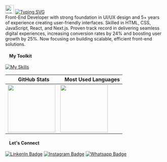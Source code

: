 <img src="https://user-images.githubusercontent.com/72663882/171687151-bb31c996-c9d2-49c8-b593-734946893b23.gif" alt="waving hand gif" aria-hidden="true" width="27" /> [![Typing SVG](https://readme-typing-svg.demolab.com?font=Roboto&weight=700&size=25&pause=1000&color=DC9553&vCenter=true&width=400&height=25&lines=Hello!;I'm+Asep+Syaepul)](https://git.io/typing-svg) <br>
Front-End Developer with strong foundation in UI/UX design and 5+ years of experience creating user-friendly interfaces. Skilled in HTML, CSS, JavaScript, React, and Next.js. Proven track record in delivering seamless digital experiences, increasing conversion rates by 24% and boosting user growth by 25%. Now focusing on building scalable, efficient front-end solutions.

<h4 align="left"><img src="https://listemoji.com/img/emoji/using/large-red-circle-1f534-microsoft.png" width="9" height="9"/> My Toolkit</h4>

[![My Skills](https://skillicons.dev/icons?i=js,html,css,react,typescript,nextjs,nodejs,figma,bootstrap,tailwind,vscode,git,postman)](https://skillicons.dev)

| <img src="https://listemoji.com/img/emoji/using/large-red-circle-1f534-microsoft.png" width="9" height="9"/> GitHub Stats | <img src="https://listemoji.com/img/emoji/using/large-red-circle-1f534-microsoft.png" width="9" height="9"/> Most Used Languages |
|---|---|
| <img height="150" src="https://github-readme-stats.vercel.app/api?username=asepsyaepull&show_icons=true&theme=monokai&rank_icon=github&icon_color=F1E05A&hide_border=true&hide_title=true&ring_color=F8302E&bg_color=0D1117"/> | <img height="150" src="https://github-readme-stats.vercel.app/api/top-langs/?username=asepsyaepull&layout=compact&theme=monokai&count_private=true&hide_border=true&hide_title=true&bg_color=0D1117"/> |

<h4 align="left"><img src="https://listemoji.com/img/emoji/using/large-red-circle-1f534-microsoft.png" width="9" height="9"/> Let's Connect</h4>

[![LinkenIn Badge](https://img.shields.io/badge/-asepsyaepul-764ABC?style=flat&labelColor=0D1117&logo=linkedin&logoColor=white)](https://www.linkedin.com/in/asepsyaepul) 
[![Instagram Badge](https://img.shields.io/badge/-asepsyaepul-F8302E?style=flat&labelColor=0D1117&logo=instagram&logoColor=white)](https://www.instagram.com/asepsyaepull/) 
[![Whatsapp Badge](https://img.shields.io/badge/-asepsyaepul-6DA252?style=flat&labelColor=0D1117&logo=whatsapp&logoColor=white)](https://wa.me/6285710550080) 
